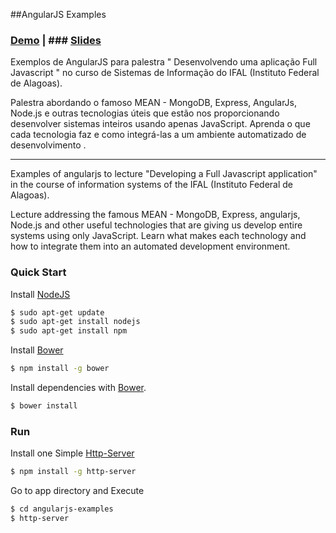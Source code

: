 ##AngularJS Examples

### [Demo]() | ### [Slides]()

Exemplos de AngularJS para palestra " Desenvolvendo uma aplicação Full Javascript " no curso de Sistemas de Informação do IFAL (Instituto Federal de Alagoas).

Palestra abordando o famoso MEAN - MongoDB, Express, AngularJs, Node.js e outras tecnologias úteis que estão nos proporcionando desenvolver sistemas inteiros usando apenas JavaScript. Aprenda o que cada tecnologia faz e como integrá-las a um ambiente automatizado de desenvolvimento .

-----

Examples of angularjs to lecture "Developing a Full Javascript application" in the course of information systems of the IFAL (Instituto Federal de Alagoas).

Lecture addressing the famous MEAN - MongoDB, Express, angularjs, Node.js and other useful technologies that are giving us develop entire systems using only JavaScript. Learn what makes each technology and how to integrate them into an automated development environment.

### Quick Start

Install [NodeJS](https://nodejs.org/)
```bash
$ sudo apt-get update
$ sudo apt-get install nodejs
$ sudo apt-get install npm
```

Install [Bower](http://bower.io)

```bash
$ npm install -g bower
```

Install dependencies with [Bower](http://bower.io). 

```bash
$ bower install
```

### Run

Install one Simple [Http-Server](https://www.npmjs.com/package/http-server)

```bash
$ npm install -g http-server
```

Go to app directory and Execute
```bash
$ cd angularjs-examples
$ http-server
```